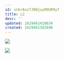 ```yaml
---
id: snbrAxz7JN0juy0OU09y7
title: L2
desc: ''
updated: 1629461410834
created: 1629461382690
---
```



![](/assets/images/2021-08-20-17-39-46.png)

![](/assets/images/2021-08-20-17-40-09.png)
